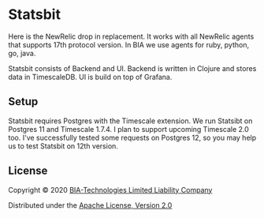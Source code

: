 # Statsbit

Here is the NewRelic drop in replacement. It works with all NewRelic agents that supports 17th protocol version.
In BIA we use agents for ruby, python, go, java.

Statsbit consists of Backend and UI.
Backend is written in Clojure and stores data in TimescaleDB.
UI is build on top of Grafana.

## Setup

Statsbit requires Postgres with the Timescale extension.
We run Statsibt on Postgres 11 and Timescale 1.7.4.
I plan to support upcoming Timescale 2.0 too.
I've successfully tested some requests on Postgres 12, so you may help us to test Statsbit on 12th version.

## License

Copyright © 2020 [BIA-Technologies Limited Liability Company](http://bia-tech.ru/)

Distributed under the [Apache License, Version 2.0](http://www.apache.org/licenses/LICENSE-2.0.html)
